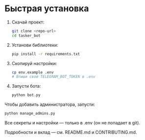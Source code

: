 # Быстрая установка

1. Скачай проект:
   ```bash
   git clone <repo-url>
   cd tasker_bot
   ```
2. Установи библиотеки:
   ```bash
   pip install -r requirements.txt
   ```
3. Скопируй настройки:
   ```bash
   cp env.example .env
   # Впиши свой TELEGRAM_BOT_TOKEN в .env
   ```
4. Запусти бота:
   ```bash
   python bot.py
   ```

Чтобы добавить администратора, запусти:
```bash
python manage_admins.py
```

Все секреты и настройки — только в .env (он не попадает в git).

Подробности и вклад — см. README.md и CONTRIBUTING.md. 
